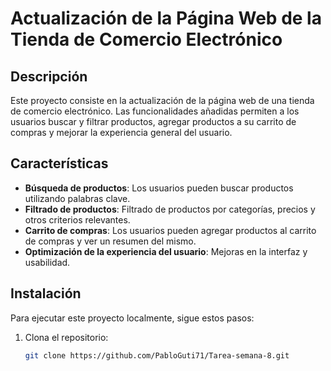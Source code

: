 # Actualización de la Página Web de la Tienda de Comercio Electrónico

## Descripción
Este proyecto consiste en la actualización de la página web de una tienda de comercio electrónico. Las funcionalidades añadidas permiten a los usuarios buscar y filtrar productos, agregar productos a su carrito de compras y mejorar la experiencia general del usuario.

## Características
- **Búsqueda de productos**: Los usuarios pueden buscar productos utilizando palabras clave.
- **Filtrado de productos**: Filtrado de productos por categorías, precios y otros criterios relevantes.
- **Carrito de compras**: Los usuarios pueden agregar productos al carrito de compras y ver un resumen del mismo.
- **Optimización de la experiencia del usuario**: Mejoras en la interfaz y usabilidad.

## Instalación
Para ejecutar este proyecto localmente, sigue estos pasos:

1. Clona el repositorio:
   ```bash
   git clone https://github.com/PabloGuti71/Tarea-semana-8.git

